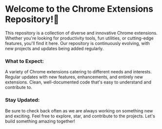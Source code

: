 # Welcome to the Chrome Extensions Repository!🚀

This repository is a collection of diverse and innovative Chrome extensions. Whether you're looking for productivity tools, fun utilities, or cutting-edge features, you'll find it here. Our repository is continuously evolving, with new projects and updates being added regularly.

### What to Expect:
A variety of Chrome extensions catering to different needs and interests.
Regular updates with new features, enhancements, and entirely new extensions.
Clean, well-documented code that's easy to understand and contribute to.

### Stay Updated:
Be sure to check back often as we are always working on something new and exciting. Feel free to explore, star, and contribute to the projects. Let's build something amazing together!
